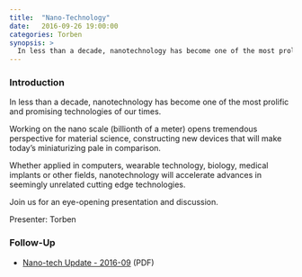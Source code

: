 ```yaml
---
title:  "Nano-Technology"
date:   2016-09-26 19:00:00
categories: Torben
synopsis: >
  In less than a decade, nanotechnology has become one of the most prolific and promising technologies of our times. Working on the nano scale (billionth of a meter) opens tremendous perspective for material science, constructing new devices that will make today’s miniaturizing pale in comparison. Whether applied in computers, wearable technology, biology, medical implants or other fields, nanotechnology will accelerate advances in seemingly unrelated cutting edge technologies.
---
```


### Introduction

In less than a decade, nanotechnology has become one of the most prolific and promising technologies of our times.

Working on the nano scale (billionth of a meter) opens tremendous perspective for material science, constructing new devices that will make today’s miniaturizing pale in comparison.

Whether applied in computers, wearable technology, biology, medical implants or other fields, nanotechnology will accelerate advances in seemingly unrelated cutting edge technologies.

Join us for an eye-opening presentation and discussion.

Presenter: Torben

### Follow-Up

* [Nano-tech Update - 2016-09](/assets/present/2016/nanotech-update-2016-09.pdf) (PDF) 